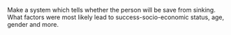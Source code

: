 Make a system which tells whether the person will be
save from sinking. What factors were
most likely lead to success-socio-economic
status, age, gender and more.
